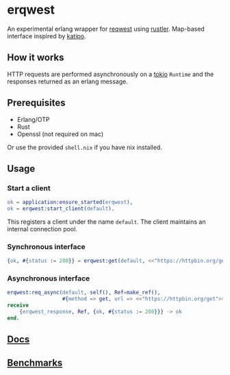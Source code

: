 
erqwest
=====

An experimental erlang wrapper for
[reqwest](https://github.com/seanmonstar/reqwest) using
[rustler](https://github.com/rusterlium/rustler). Map-based interface inspired
by [katipo](https://github.com/puzza007/katipo).

How it works
------------

HTTP requests are performed asynchronously on a [tokio](https://tokio.rs/)
`Runtime` and the responses returned as an erlang message.

Prerequisites
-------------

* Erlang/OTP
* Rust
* Openssl (not required on mac)

Or use the provided `shell.nix` if you have nix installed.

Usage
---

### Start a client

``` erlang
ok = application:ensure_started(erqwest),
ok = erqwest:start_client(default).
```

This registers a client under the name `default`. The client maintains an
internal connection pool. 

### Synchronous interface
 ``` erlang
{ok, #{status := 200}} = erqwest:get(default, <<"https://httpbin.org/get">>).
 ```
 
### Asynchronous interface

``` erlang
erqwest:req_async(default, self(), Ref=make_ref(), 
                  #{method => get, url => <<"https://httpbin.org/get">>}),
receive
    {erqwest_response, Ref, {ok, #{status := 200}}} -> ok
end.
```

[Docs](https://dlesl.github.io/erqwest/)
----

[Benchmarks](bench)
-------------------
